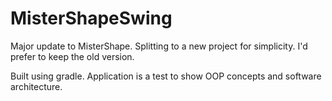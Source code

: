 # MisterShapeSwing

Major update to MisterShape.  Splitting to a new project for simplicity.  I'd prefer to keep the old version.

Built using gradle.  Application is a test to show OOP concepts and software architecture.
